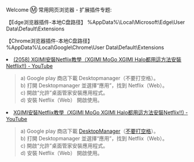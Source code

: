 Welcome Ⓜ️ 常用网页浏览器 - 扩展插件专题:

【Edge浏览器插件-本地C盘路径】 %AppData%\Local\Microsoft\Edge\User Data\Default\Extensions

【Chrome浏览器插件-本地C盘路径】 %AppData%\Local\Google\Chrome\User Data\Default\Extensions

<li><a href="https://www.youtube.com/watch?v=YbkJvEhi3Ps">(2058) XGIMI安裝Netflix教學（XGIMI MoGo XGIMI Halo都用這方法安裝Netflix!!) - YouTube</a></li>
<blockquote>
  a) Google play 商店下載 Desktopmanager（不要打空格）。<br>
  b) 打開 Desktopmanager 並選擇“應用”，找到 Netflix（Web）。<br>
  c) 開啟“允許”桌面管家安裝應用程式。<br>
  d) 安裝 Netflix（Web） 開啟使用。<br>
</blockquote>

<li><a href="https://www.youtube.com/watch?v=YbkJvEhi3Ps">XGIMI安裝Netflix教學（XGIMI MoGo XGIMI Halo都用這方法安裝Netflix!!) - YouTube</a></li>
<blockquote>
  a) Google play 商店下載 <a href="https://play.google.com/store/apps/details?id=com.mtv.desktopManager&hl=zh-CN" title="DesktopManager - Google Play 上的应用">DesktopManager</a>（<a href="https://apkpure.com/cn/desktopmanager/com.mtv.desktopManager/" title="DesktopManager 安卓版应用APK下载">不要打空格</a>）。<br>
  b) 打開 Desktopmanager 並選擇“應用”，找到 Netflix（Web）。<br>
  c) 開啟“允許”桌面管家安裝應用程式。<br>
  d) 安裝 Netflix（Web） 開啟使用。<br>
</blockquote>
